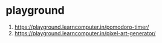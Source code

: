 # playground

1. https://playground.learncomputer.in/pomodoro-timer/
2. https://playground.learncomputer.in/pixel-art-generator/
